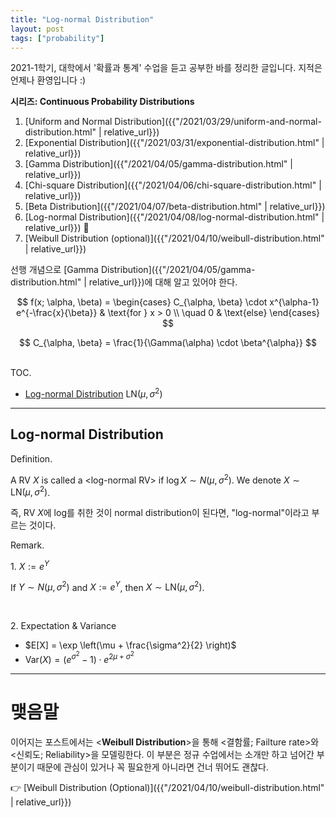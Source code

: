 ```yaml
---
title: "Log-normal Distribution"
layout: post
tags: ["probability"]
---
```


2021-1학기, 대학에서 '확률과 통계' 수업을 듣고 공부한 바를 정리한 글입니다. 지적은 언제나 환영입니다 :)

<div class="proof" markdown="1">

**시리즈: Continuous Probability Distributions**

1. [Uniform and Normal Distribution]({{"/2021/03/29/uniform-and-normal-distribution.html" | relative_url}})
2. [Exponential Distribution]({{"/2021/03/31/exponential-distribution.html" | relative_url}})
3. [Gamma Distribution]({{"/2021/04/05/gamma-distribution.html" | relative_url}})
4. [Chi-square Distribution]({{"/2021/04/06/chi-square-distribution.html" | relative_url}})
5. [Beta Distribution]({{"/2021/04/07/beta-distribution.html" | relative_url}})
6. [Log-normal Distribution]({{"/2021/04/08/log-normal-distribution.html" | relative_url}}) 👀
7. [Weibull Distribution (optional)]({{"/2021/04/10/weibull-distribution.html" | relative_url}})

</div>

선행 개념으로 [Gamma Distribution]({{"/2021/04/05/gamma-distribution.html" | relative_url}})에 대해 알고 있어야 한다.

$$
f(x; \alpha, \beta) 
= \begin{cases}
    C_{\alpha, \beta} \cdot x^{\alpha-1} e^{-\frac{x}{\beta}} & \text{for } x > 0 \\
    \quad 0 & \text{else}
\end{cases}
$$

$$
C_{\alpha, \beta} 
= \frac{1}{\Gamma(\alpha) \cdot \beta^{\alpha}}
$$

<br><span class="statement-title">TOC.</span><br>

- [Log-normal Distribution](#log-normal-distribution) $\text{LN}(\mu, \sigma^2)$

<hr/>

## Log-normal Distribution

<div class="definition" markdown="1">

<span class="statement-title">Definition.</span><br/>

A RV $X$ is called a \<log-normal RV\> if $\log X \sim N(\mu, \sigma^2)$. We denote $X \sim \text{LN}(\mu, \sigma^2)$.

즉, RV $X$에 log를 취한 것이 normal distribution이 된다면, "log-normal"이라고 부르는 것이다.

</div>

<span class="statement-title">Remark.</span><br/>

1\. $X := e^Y$

If $Y \sim N(\mu, \sigma^2)$ and $X := e^Y$, then $X \sim \text{LN}(\mu, \sigma^2)$.

<br/>

2\. Expectation & Variance

- $E[X] = \exp \left(\mu + \frac{\sigma^2}{2} \right)$
- $\text{Var}(X) = (e^{\sigma^2} - 1)\cdot e^{2\mu + \sigma^2}$

<hr/>

# 맺음말

이어지는 포스트에서는 \<**Weibull Distribution**\>을 통해 \<결함률; Failture rate\>와 \<신뢰도; Reliability\>을 모델링한다. 이 부분은 정규 수업에서는 소개만 하고 넘어간 부분이기 때문에 관심이 있거나 꼭 필요한게 아니라면 건너 뛰어도 괜찮다.

👉 [Weibull Distribution (Optional)]({{"/2021/04/10/weibull-distribution.html" | relative_url}})
